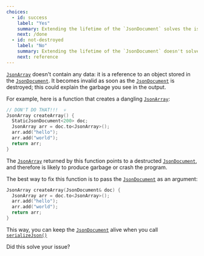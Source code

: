 ```yaml
---
choices:
  - id: success
    label: "Yes"
    summary: Extending the lifetime of the `JsonDocument` solves the issue
    next: /done
  - id: not-destroyed
    label: "No"
    summary: Extending the lifetime of the `JsonDocument` doesn't solve the issue
    next: reference
---
```


[`JsonArray`](/v6/api/jsonarray/) doesn't contain any data: it is a reference to an object stored in the [`JsonDocument`](/v6/api/jsondocument/). It becomes invalid as soon as the [`JsonDocument`](/v6/api/jsondocument/) is destroyed; this could explain the garbage you see in the output.

For example, here is a function that creates a dangling [`JsonArray`](/v6/api/jsonarray/):

```c++
// DON'T DO THAT!!!  💀
JsonArray createArray() {
  StaticJsonDocument<200> doc;
  JsonArray arr = doc.to<JsonArray>();
  arr.add("hello");
  arr.add("world");
  return arr;
}
```

The [`JsonArray`](/v6/api/jsonarray/) returned by this function points to a destructed [`JsonDocument`](/v6/api/jsondocument/), and therefore is likely to produce garbage or crash the program.

The best way to fix this function is to pass the [`JsonDocument`](/v6/api/jsondocument/) as an argument:

```c++
JsonArray createArray(JsonDocument& doc) {
  JsonArray arr = doc.to<JsonArray>();
  arr.add("hello");
  arr.add("world");
  return arr;
}
```

This way, you can keep the [`JsonDocument`](/v6/api/jsondocument/) alive when you call [`serializeJson()`](/v6/api/json/serializejson/)

Did this solve your issue?